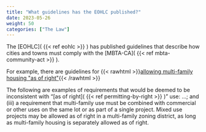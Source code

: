 ```yaml
---
title: "What guidelines has the EOHLC published?"
date: 2023-05-26
weight: 50
categories: ["The Law"]
---
```

The [EOHLC]( {{< ref eohlc >}} ) has published guidelines that describe how cities and towns must comply with the [MBTA-CA]( {{< ref mbta-community-act >}} ).

For example, there are guidelines for {{< rawhtml >}}<a target="_new" href="
https://www.mass.gov/info-details/section-3a-guidelines#4.-allowing-multi-family-housing-“as-of-right”-">allowing multi-family housing "as of right"</a>{{< /rawhtml >}}

The following are examples of requirements that would be deemed to be inconsistent with “[as of right]( {{< ref permitting-by-right >}} )” use: ...; and (iii)  a requirement that multi-family use must be combined with commercial or other uses on the same lot or as part of a single project.  Mixed use projects may be allowed as of right in a multi-family zoning district, as long as multi-family housing is separately allowed as of right. 